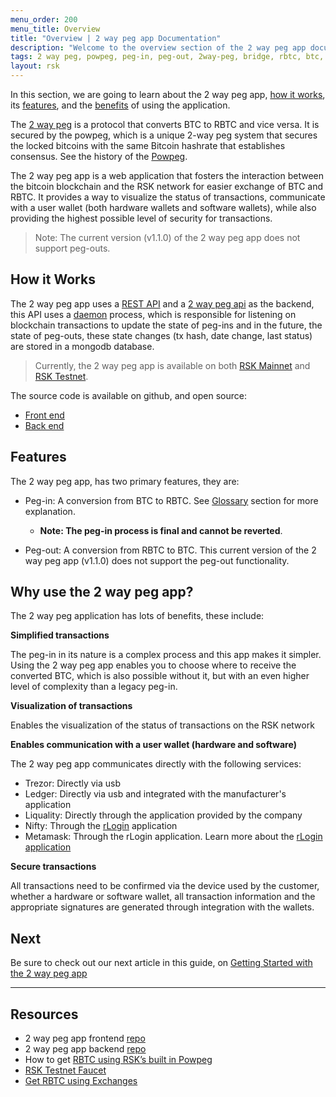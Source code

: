 ```yaml
---
menu_order: 200
menu_title: Overview
title: "Overview | 2 way peg app Documentation"
description: "Welcome to the overview section of the 2 way peg app documentation."
tags: 2 way peg, powpeg, peg-in, peg-out, 2way-peg, bridge, rbtc, btc, testnet, mainnet, guide, setup, integrate, use
layout: rsk
---
```


In this section, we are going to learn about the 2 way peg app, [how it works](#how-it-works), its [features](#features), and the [benefits](#why-use-the-2-way-peg-app) of using the application.

The [2 way peg](https://2wp-app.rsk.co/) is a protocol that converts BTC to RBTC and vice versa. It is secured by the powpeg, which is a unique 2-way peg system that secures the locked bitcoins with the same Bitcoin hashrate that establishes consensus. See the history of the [Powpeg](/rsk/architecture/flyover).

The 2 way peg app is a web application that fosters the interaction between the bitcoin blockchain and the RSK network for easier exchange of BTC and RBTC. It provides a way to visualize the status of transactions, communicate with a user wallet (both hardware wallets and software wallets), while also providing the highest possible level of security for transactions.

> Note: The current version (v1.1.0) of the 2 way peg app does not support peg-outs.

## How it Works

The 2 way peg app uses a [REST API](https://en.wikipedia.org/wiki/Representational_state_transfer) and a [2 way peg api](https://github.com/rsksmart/2wp-api) as the backend, this API uses a [daemon](https://en.wikipedia.org/wiki/Daemon_(computing)) process, which is responsible for listening on blockchain transactions to update the state of peg-ins and in the future, the state of peg-outs, these state changes (tx hash, date change, last status) are stored in a mongodb database.

> Currently, the 2 way peg app is available on both [RSK Mainnet](https://2wp-app.rsk.co/) and [RSK Testnet](https://2wp-app.testnet.rsk.co/). 

The source code is available on github, and open source:
- [Front end](https://github.com/rsksmart/2wp-app)
- [Back end](https://github.com/rsksmart/2wp-api)

## Features

The 2 way peg app, has two primary features, they are:

- Peg-in: A conversion from BTC to RBTC. See [Glossary](/guides/two-way-peg-app/glossary/) section for more explanation. 
    - **Note: The peg-in process is final and cannot be reverted**.

- Peg-out: A conversion from RBTC to BTC. This current version of the 2 way peg app (v1.1.0) does not support the peg-out functionality.

## Why use the 2 way peg app?

The 2 way peg application has lots of benefits, these include:
 
**Simplified transactions**

The peg-in in its nature is a complex process and this app makes it simpler. Using the 2 way peg app enables you to choose where to receive the converted BTC, which is also possible without it, but with an even higher level of complexity than a legacy peg-in.

**Visualization of transactions**

Enables the visualization of the status of transactions on the RSK network

**Enables communication with a user wallet (hardware and software)**

The 2 way peg app communicates directly with the following services:
- Trezor: Directly via usb
- Ledger: Directly via usb and integrated with the manufacturer's application
- Liquality: Directly through the application provided by the company
- Nifty: Through the [rLogin](/rif/rlogin/) application
- Metamask: Through the rLogin application. Learn more about the [rLogin application](https://github.com/rsksmart/rLogin)

**Secure transactions**

All transactions need to be confirmed via the device used by the customer, whether a hardware or software wallet, all transaction information and the appropriate signatures are generated through integration with the wallets.

## Next

Be sure to check out our next article in this guide,
on [Getting Started with the 2 way peg app](/guides/two-way-peg-app/getting-started/)

----

## Resources
- 2 way peg app frontend [repo](https://github.com/rsksmart/2wp-app)
- 2 way peg app backend [repo](https://github.com/rsksmart/2wp-api)
- How to get [RBTC using RSK’s built in Powpeg](https://developers.rsk.co/guides/get-crypto-on-rsk/powpeg-btc-rbtc/)
- [RSK Testnet Faucet](https://faucet.rsk.co/)
- [Get RBTC using Exchanges](https://developers.rsk.co/guides/get-crypto-on-rsk/rbtc-exchanges/)